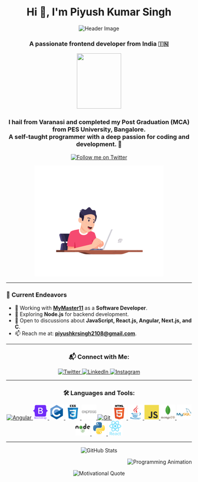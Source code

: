 <h1 align="center">Hi 👋, I'm Piyush Kumar Singh</h1>
<p align="center">
  <img src="https://raw.githubusercontent.com/halfrost/halfrost/master/icons/header_.png" alt="Header Image">
</p>

<h3 align="center">A passionate frontend developer from India 🇮🇳</h3>
<p align="center">
  <img src="https://institute.careerguide.com/wp-content/uploads/2020/09/b36bb8738790f49a03e6ece2b7276f92.gif" width="120" height="150">
</p>

<h3 align="center">
  I hail from Varanasi and completed my Post Graduation (MCA) from PES University, Bangalore. <br>
  A self-taught programmer with a deep passion for coding and development. 🚀
</h3>

<p align="center">
  <a href="https://twitter.com/piyush_singh98" target="_blank">
    <img src="https://img.shields.io/twitter/follow/piyush_singh98?logo=twitter&style=for-the-badge" alt="Follow me on Twitter">
  </a>
</p>

<p align="center">
  <img src="https://github.com/amarupd/textutils/blob/master/src/devops2.gif" width="350" height="300">
</p>

---

### 🔭 **Current Endeavors**
- 🚀 Working with **[MyMaster11](https://mymaster11.com/)** as a **Software Developer**.
- 🌱 Exploring **Node.js** for backend development.
- 💬 Open to discussions about **JavaScript, React.js, Angular, Next.js, and C**.
- 📫 Reach me at: **piyushkrsingh2108@gmail.com**.

---

<h3 align="center">📬 Connect with Me:</h3>
<p align="center">
  <a href="https://twitter.com/piyush_singh98" target="_blank">
    <img src="https://raw.githubusercontent.com/rahuldkjain/github-profile-readme-generator/master/src/images/icons/Social/twitter.svg" alt="Twitter" width="40" height="40" />
  </a>
  <a href="https://linkedin.com/in/piyush kumar singh" target="_blank">
    <img src="https://raw.githubusercontent.com/rahuldkjain/github-profile-readme-generator/master/src/images/icons/Social/linked-in-alt.svg" alt="LinkedIn" width="40" height="40" />
  </a>
  <a href="https://instagram.com/piyush_kr.singh" target="_blank">
    <img src="https://raw.githubusercontent.com/rahuldkjain/github-profile-readme-generator/master/src/images/icons/Social/instagram.svg" alt="Instagram" width="40" height="40" />
  </a>
</p>

---

<h3 align="center">🛠️ Languages and Tools:</h3>
<p align="center">
  <a href="https://angular.io" target="_blank" rel="noreferrer">
    <img src="https://angular.io/assets/images/logos/angular/angular.svg" alt="Angular" width="40" height="40" />
  </a>
  <a href="https://getbootstrap.com" target="_blank" rel="noreferrer">
    <img src="https://raw.githubusercontent.com/devicons/devicon/master/icons/bootstrap/bootstrap-plain-wordmark.svg" alt="Bootstrap" width="40" height="40" />
  </a>
  <a href="https://www.cprogramming.com/" target="_blank" rel="noreferrer">
    <img src="https://raw.githubusercontent.com/devicons/devicon/master/icons/c/c-original.svg" alt="C" width="40" height="40" />
  </a>
  <a href="https://www.w3schools.com/css/" target="_blank" rel="noreferrer">
    <img src="https://raw.githubusercontent.com/devicons/devicon/master/icons/css3/css3-original-wordmark.svg" alt="CSS3" width="40" height="40" />
  </a>
  <a href="https://expressjs.com" target="_blank" rel="noreferrer">
    <img src="https://raw.githubusercontent.com/devicons/devicon/master/icons/express/express-original-wordmark.svg" alt="Express.js" width="40" height="40" />
  </a>
  <a href="https://git-scm.com/" target="_blank" rel="noreferrer">
    <img src="https://www.vectorlogo.zone/logos/git-scm/git-scm-icon.svg" alt="Git" width="40" height="40" />
  </a>
  <a href="https://www.w3.org/html/" target="_blank" rel="noreferrer">
    <img src="https://raw.githubusercontent.com/devicons/devicon/master/icons/html5/html5-original-wordmark.svg" alt="HTML5" width="40" height="40" />
  </a>
  <a href="https://www.java.com" target="_blank" rel="noreferrer">
    <img src="https://raw.githubusercontent.com/devicons/devicon/master/icons/java/java-original.svg" alt="Java" width="40" height="40" />
  </a>
  <a href="https://developer.mozilla.org/en-US/docs/Web/JavaScript" target="_blank" rel="noreferrer">
    <img src="https://raw.githubusercontent.com/devicons/devicon/master/icons/javascript/javascript-original.svg" alt="JavaScript" width="40" height="40" />
  </a>
  <a href="https://www.mongodb.com/" target="_blank" rel="noreferrer">
    <img src="https://raw.githubusercontent.com/devicons/devicon/master/icons/mongodb/mongodb-original-wordmark.svg" alt="MongoDB" width="40" height="40" />
  </a>
  <a href="https://www.mysql.com/" target="_blank" rel="noreferrer">
    <img src="https://raw.githubusercontent.com/devicons/devicon/master/icons/mysql/mysql-original-wordmark.svg" alt="MySQL" width="40" height="40" />
  </a>
  <a href="https://nodejs.org" target="_blank" rel="noreferrer">
    <img src="https://raw.githubusercontent.com/devicons/devicon/master/icons/nodejs/nodejs-original-wordmark.svg" alt="Node.js" width="40" height="40" />
  </a>
  <a href="https://www.python.org" target="_blank" rel="noreferrer">
    <img src="https://raw.githubusercontent.com/devicons/devicon/master/icons/python/python-original.svg" alt="Python" width="40" height="40" />
  </a>
  <a href="https://reactjs.org/" target="_blank" rel="noreferrer">
    <img src="https://raw.githubusercontent.com/devicons/devicon/master/icons/react/react-original-wordmark.svg" alt="React.js" width="40" height="40" />
  </a>
</p>

---

<p align="center">
  <img src="https://github-readme-stats.vercel.app/api/top-langs?username=piyushsingh8055&show_icons=true&locale=en&layout=compact" alt="GitHub Stats" />
</p>

<p align="right">
  <img 
    src="https://miro.medium.com/v2/resize:fit:1400/1*VMmvImch6VU5pc2VktY1uw.gif" 
    alt="Programming Animation" 
    width="250" 
    height="250" />
</p>

<p align="center">
  <img src="https://quotes-github-readme.vercel.app/api?type=horizontal&theme=radical" alt="Motivational Quote">
</p>
